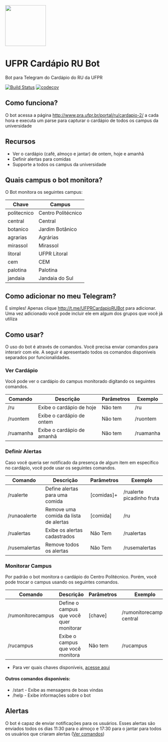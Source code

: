 
<img src="https://raw.githubusercontent.com/thiagodnf/ufpr-cardapio-ru-bot/master/img/logo.png" width="130px"/>


# UFPR Cardápio RU Bot

Bot para Telegram do Cardápio do RU da UFPR

[![Build Status](https://travis-ci.org/thiagodnf/cardapio-ru-bot.svg?branch=master)](https://travis-ci.org/thiagodnf/cardapio-ru-bot)
[![codecov](https://codecov.io/gh/thiagodnf/ufpr-cardapio-ru-bot/branch/master/graph/badge.svg)](https://codecov.io/gh/thiagodnf/ufpr-cardapio-ru-bot)

## Como funciona?

O bot acessa a página http://www.pra.ufpr.br/portal/ru/cardapio-2/ a cada hora e executa um parse para capturar o cardápio de todos os campus da universidade

## Recursos

- Ver o cardápio (café, almoço e jantar) de ontem, hoje e amanhã
- Definir alertas para comidas
- Supporte a todos os campus da universidade

## Quais campus o bot monitora?

O Bot monitora os seguintes campus:

| Chave               |     Campus          |
|---------------------|---------------------|
| politecnico  | Centro Politécnico  |
| central             | Central             |
| botanico            | Jardim Botânico     |
| agrarias            | Agrárias            |
| mirassol            | Mirassol            |
| litoral             | UFPR Litoral        |
| cem                 | CEM                 |
| palotina            | Palotina            |
| jandaia      | Jandaia do Sul      |

## Como adicionar no meu Telegram?

É simples! Apenas clique http://t.me/UFPRCardapioRUBot para adicionar. Uma vez adicionado você pode incluir ele em algum dos grupos que você já utiliza

## Como usar?

O uso do bot é através de comandos. Você precisa enviar comandos para interarir com ele. A seguir é apresentado todos os comandos disponíveis separados por funcionalidades.

### Ver Cardápio

Você pode ver o cardápio do campus monitorado digitando os seguintes comandos.

| Comando   | Descrição                   | Parâmetros  | Exemplo    |
|-----------|-----------------------------|-------------|------------|
|/ru        | Exibe o cardápio de hoje    | Não tem     | /ru        |
|/ruontem   | Exibe o cardápio de ontem   | Não tem     | /ruontem   |
|/ruamanha  | Exibe o cardápio de amanhã  | Não tem     | /ruamanha  |

### Definir Alertas

Caso você queria ser notificado da presença de algum item em específico no cardápio, você pode usar os seguintes comandos.

| Comando       | Descrição                             | Parâmetros  | Exemplo                   |
|---------------|---------------------------------------|-------------|---------------------------|
|/rualerte      | Define alertas para uma comida        | [comidas]+  | /rualerte picadinho fruta |
|/runaoalerte   | Remove uma comida da lista de alertas | [comida]    | /ru                       |
|/rualertas     | Exibe os alertas cadastrados          | Não Tem     | /rualertas                |
|/rusemalertas  | Remove todos os alertas               | Não Tem     | /rusemalertas             |

### Monitorar Campus

Por padrão o bot monitora o cardápio do Centro Politécnico. Porém, você pode trocar o campus usando os seguintes comandos.

| Comando           | Descrição                               | Parâmetros  | Exemplo                   |
|-------------------|-----------------------------------------|-------------|---------------------------|
|/rumonitorecampus  | Define o campus que você quer monitorar | [chave]     | /rumonitorecampus central |
|/rucampus          | Exibe o campus que você monitora        | Não tem     | /rucampus                 |

* Para ver quais chaves disponíveis, [acesse aqui](#quais-campus-o-bot-monitora)

#### Outros comandos disponíveis:

- /start - Exibe as mensagens de boas vindas
- /help - Exibe informações sobre o bot

## Alertas

O bot é capaz de enviar notificações para os usuários. Esses alertas são enviados todos os dias 11:30 para o almoço e 17:30 para o jantar para todos os usuários que criaram alertas ([Ver comandos](#definir-alertas))